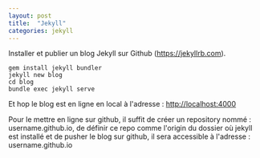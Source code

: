 ```yaml
---
layout: post
title:  "Jekyll"
categories: jekyll 
---
```


Installer et publier un blog Jekyll sur Github (<https://jekyllrb.com>).

```
gem install jekyll bundler
jekyll new blog
cd blog
bundle exec jekyll serve
```
Et hop le blog est en ligne en local à l'adresse : <http://localhost:4000>

Pour le mettre en ligne sur github, il suffit de créer un repository nommé : username.github.io, de définir ce repo comme l'origin du dossier où jekyll est installé et de pusher le blog sur github, il sera accessible à l'adresse : username.github.io


